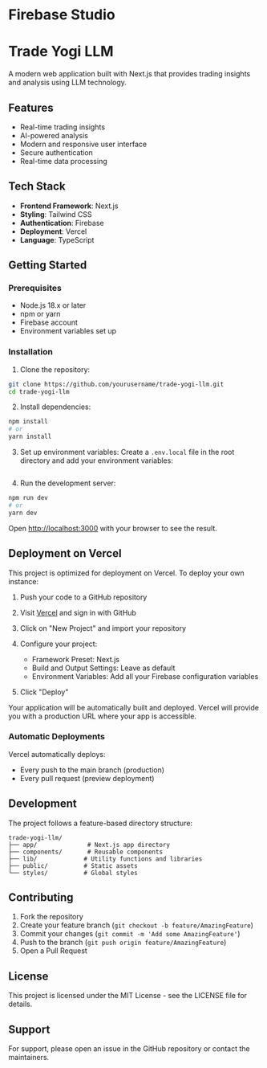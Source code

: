 # Firebase Studio

# Trade Yogi LLM

A modern web application built with Next.js that provides trading insights and analysis using LLM technology.

## Features

- Real-time trading insights
- AI-powered analysis
- Modern and responsive user interface
- Secure authentication
- Real-time data processing

## Tech Stack

- **Frontend Framework**: Next.js
- **Styling**: Tailwind CSS
- **Authentication**: Firebase
- **Deployment**: Vercel
- **Language**: TypeScript

## Getting Started

### Prerequisites

- Node.js 18.x or later
- npm or yarn
- Firebase account
- Environment variables set up

### Installation

1. Clone the repository:
```bash
git clone https://github.com/yourusername/trade-yogi-llm.git
cd trade-yogi-llm
```

2. Install dependencies:
```bash
npm install
# or
yarn install
```

3. Set up environment variables:
Create a `.env.local` file in the root directory and add your environment variables:
```env

```

4. Run the development server:
```bash
npm run dev
# or
yarn dev
```

Open [http://localhost:3000](http://localhost:3000) with your browser to see the result.

## Deployment on Vercel

This project is optimized for deployment on Vercel. To deploy your own instance:

1. Push your code to a GitHub repository

2. Visit [Vercel](https://vercel.com) and sign in with GitHub

3. Click on "New Project" and import your repository

4. Configure your project:
   - Framework Preset: Next.js
   - Build and Output Settings: Leave as default
   - Environment Variables: Add all your Firebase configuration variables

5. Click "Deploy"

Your application will be automatically built and deployed. Vercel will provide you with a production URL where your app is accessible.

### Automatic Deployments

Vercel automatically deploys:
- Every push to the main branch (production)
- Every pull request (preview deployment)

## Development

The project follows a feature-based directory structure:
```
trade-yogi-llm/
├── app/              # Next.js app directory
├── components/       # Reusable components
├── lib/             # Utility functions and libraries
├── public/          # Static assets
└── styles/          # Global styles
```

## Contributing

1. Fork the repository
2. Create your feature branch (`git checkout -b feature/AmazingFeature`)
3. Commit your changes (`git commit -m 'Add some AmazingFeature'`)
4. Push to the branch (`git push origin feature/AmazingFeature`)
5. Open a Pull Request

## License

This project is licensed under the MIT License - see the LICENSE file for details.

## Support

For support, please open an issue in the GitHub repository or contact the maintainers.
